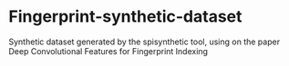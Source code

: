 # Fingerprint-synthetic-dataset
Synthetic dataset generated by the spisynthetic tool, using on the paper Deep Convolutional Features for Fingerprint Indexing
